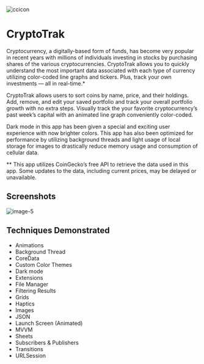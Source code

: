 ![ccicon](https://user-images.githubusercontent.com/86983846/187572252-32c569d1-d033-450e-a0d8-81c5dcd8c3a3.png)

# CryptoTrak

Cryptocurrency, a digitally-based form of funds, has become very popular in recent years with millions of individuals investing in stocks by purchasing shares of the various cryptocurrencies. CryptoTrak allows you to quickly understand the most important data associated with each type of currency utilizing color-coded line graphs and tickers. Plus, track your own investments — all in real-time.*

CryptoTrak allows users to sort coins by name, price, and their holdings. Add, remove, and edit your saved portfolio and track your overall portfolio growth with no extra steps. Visually track the your favorite cryptocurrency’s past week’s capital with an animated line graph conveniently color-coded.

Dark mode in this app has been given a special and exciting user experience with now brighter colors. This app has also been optimized for performance by utilizing background threads and light usage of local storage for images to drastically reduce memory usage and consumption of cellular data.

** This app utilizes CoinGecko’s free API to retrieve the data used in this app. Some updates to the data, including current prices, may be delayed or unavailable.

## Screenshots
![image-5](https://user-images.githubusercontent.com/86983846/180279208-d516ec0a-9ff6-4ac2-b6e3-55e4fafd517c.png)

## Techniques Demonstrated

- Animations
- Background Thread
- CoreData
- Custom Color Themes
- Dark mode
- Extensions
- File Manager
- Filtering Results
- Grids
- Haptics
- Images
- JSON
- Launch Screen (Animated)
- MVVM
- Sheets
- Subscribers & Publishers
- Transitions
- URLSession
